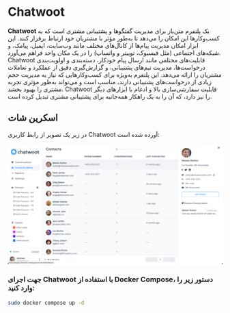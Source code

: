 # Chatwoot

**Chatwoot** یک پلتفرم متن‌باز برای مدیریت گفتگوها و پشتیبانی مشتری است که به کسب‌وکارها این امکان را می‌دهد تا به‌طور مؤثر با مشتریان خود ارتباط برقرار کنند. این ابزار امکان مدیریت پیام‌ها از کانال‌های مختلف مانند وب‌سایت، ایمیل، پیامک، و شبکه‌های اجتماعی (مثل فیسبوک، توییتر و واتساپ) را در یک مکان واحد فراهم می‌آورد. Chatwoot قابلیت‌های مختلفی مانند ارسال پیام خودکار، دسته‌بندی و اولویت‌بندی درخواست‌ها، مدیریت تیم‌های پشتیبانی، و گزارش‌گیری دقیق از عملکرد و تعاملات مشتریان را ارائه می‌دهد. این پلتفرم به‌ویژه برای کسب‌وکارهایی که نیاز به مدیریت حجم زیادی از درخواست‌های پشتیبانی دارند، مناسب است و می‌تواند به‌طور مؤثری تجربه مشتری را بهبود بخشد. Chatwoot قابلیت سفارشی‌سازی بالا و ادغام با ابزارهای دیگر را نیز دارد، که آن را به یک راهکار همه‌جانبه برای پشتیبانی مشتری تبدیل کرده است.

## اسکرین شات

در زیر یک تصویر از رابط کاربری Chatwoot آورده شده است:

![Screenshot](screenshot.png)

### جهت اجرای Chatwoot با استفاده از Docker Compose، دستور زیر را وارد کنید:

```bash
sudo docker compose up -d
```

